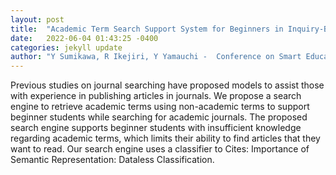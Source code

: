 ```yaml
---
layout: post
title:  "Academic Term Search Support System for Beginners in Inquiry-Based Learning"
date:   2022-06-04 01:43:25 -0400
categories: jekyll update
author: "Y Sumikawa, R Ikejiri, Y Yamauchi -  Conference on Smart Education and E-Learning, 2022"
---
```

Previous studies on journal searching have proposed models to assist those with experience in publishing articles in journals. We propose a search engine to retrieve academic terms using non-academic terms to support beginner students while searching for academic journals. The proposed search engine supports beginner students with insufficient knowledge regarding academic terms, which limits their ability to find articles that they want to read. Our search engine uses a classifier to  Cites: Importance of Semantic Representation: Dataless Classification.